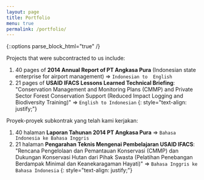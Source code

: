 ```yaml
---
layout: page
title: Portfolio
menu: true
permalink: /portfolio/
---
```


{::options parse_block_html="true" /}
<div class="content-en">
<span class="playfair crimson">Projects that were subcontracted to us include:</span>

1. 40 pages of **2014 Annual Report of PT Angkasa Pura** (Indonesian state 
enterprise for airport management) => `Indonesian to 
English`  
2. 21 pages of **USAID IFACS Lessons Learned Technical Briefing**: 
"Conservation Management and Monitoring Plans (CMMP) and Private Sector 
Forest Conservation Support (Reduced Impact Logging and Biodiversity 
Training)" => `English to Indonesian`
{: style="text-align: justify;"}
</div>
<div class="content-id">
<span class="playfair crimson">Proyek-proyek subkontrak yang telah kami kerjakan:</span>

1. 40 halaman **Laporan Tahunan 2014 PT Angkasa Pura** => `Bahasa Indonesia ke Bahasa Inggris`  
2. 21 halaman **Pengarahan Teknis Mengenai Pembelajaran USAID IFACS**: 
"Rencana Pengelolaan dan Pemantauan Konservasi (CMMP) dan Dukungan 
Konservasi Hutan dari Pihak Swasta (Pelatihan Penebangan Berdampak Minimal 
dan Keanekaragaman Hayati)" => `Bahasa Inggris ke Bahasa Indonesia`
{: style="text-align: justify;"}
</div>
